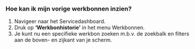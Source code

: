 ### Hoe kan ik mijn vorige werkbonnen inzien? 
1.	Navigeer naar het Servicedashboard.
2.	Druk op **‘Werkbonhistorie’** in het menu Werkbonnen. 
3.	Je kunt nu een specifieke werkbon zoeken m.b.v. de zoekbalk en filters aan de boven- en zijkant van je scherm.
